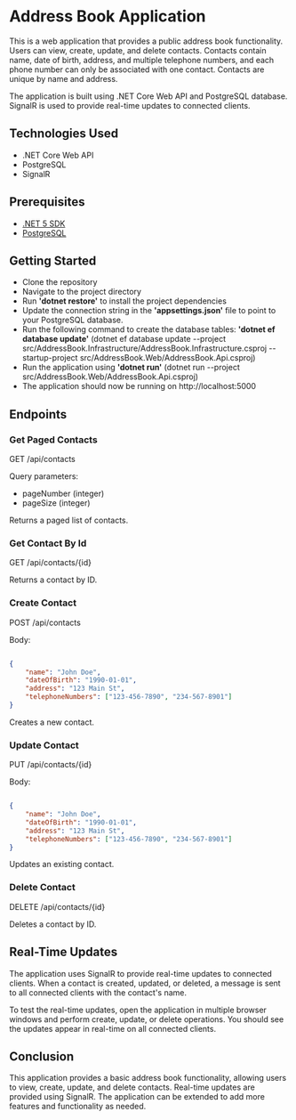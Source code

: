 # Address Book Application
This is a web application that provides a public address book functionality. Users can view, create, update, and delete contacts. Contacts contain name, date of birth, address, and multiple telephone numbers, and each phone number can only be associated with one contact. Contacts are unique by name and address.

The application is built using .NET Core Web API and PostgreSQL database. SignalR is used to provide real-time updates to connected clients.

## Technologies Used
- .NET Core Web API
- PostgreSQL
- SignalR
## Prerequisites
- [.NET 5 SDK](https://dotnet.microsoft.com/en-us/download/dotnet/5.0)
- [PostgreSQL](https://www.postgresql.org/download/)
## Getting Started
- Clone the repository
- Navigate to the project directory
- Run **'dotnet restore'** to install the project dependencies
- Update the connection string in the **'appsettings.json'** file to point to your PostgreSQL database.
- Run the following command to create the database tables: **'dotnet ef database update'**
(dotnet ef database update --project src/AddressBook.Infrastructure/AddressBook.Infrastructure.csproj --startup-project src/AddressBook.Web/AddressBook.Api.csproj)
- Run the application using **'dotnet run'**
(dotnet run --project src/AddressBook.Web/AddressBook.Api.csproj)
- The application should now be running on http://localhost:5000

## Endpoints
### Get Paged Contacts
GET /api/contacts

Query parameters:

- pageNumber (integer)
- pageSize (integer)

Returns a paged list of contacts.

### Get Contact By Id
GET /api/contacts/{id}

Returns a contact by ID.

### Create Contact
POST /api/contacts

Body:
```json

{
    "name": "John Doe",
    "dateOfBirth": "1990-01-01",
    "address": "123 Main St",
    "telephoneNumbers": ["123-456-7890", "234-567-8901"]
}

```
Creates a new contact.


### Update Contact
PUT /api/contacts/{id}

Body:
```json

{
    "name": "John Doe",
    "dateOfBirth": "1990-01-01",
    "address": "123 Main St",
    "telephoneNumbers": ["123-456-7890", "234-567-8901"]
}

```
Updates an existing contact.

### Delete Contact
DELETE /api/contacts/{id}

Deletes a contact by ID.

## Real-Time Updates
The application uses SignalR to provide real-time updates to connected clients. When a contact is created, updated, or deleted, a message is sent to all connected clients with the contact's name.

To test the real-time updates, open the application in multiple browser windows and perform create, update, or delete operations. You should see the updates appear in real-time on all connected clients.

## Conclusion
This application provides a basic address book functionality, allowing users to view, create, update, and delete contacts. Real-time updates are provided using SignalR. The application can be extended to add more features and functionality as needed.
 